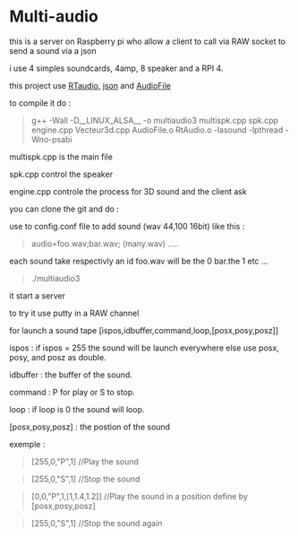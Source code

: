 # Multi-audio
this is a server on Raspberry pi who allow a client to call via RAW socket to send a sound via a json

i use 4 simples soundcards, 4amp, 8 speaker and a RPI 4.

this project use [RTaudio](https://github.com/thestk/rtaudio/tree/57c2c9d7598a783a5167422cd744f4d3797141bb), [json](https://github.com/nlohmann/json) and [AudioFile](https://github.com/mpruett/audiofile)

to compile it do : 

> g++ -Wall -D__LINUX_ALSA__ -o multiaudio3 multispk.cpp spk.cpp engine.cpp Vecteur3d.cpp AudioFile.o RtAudio.o -lasound -lpthread -Wno-psabi


multispk.cpp is the main file

spk.cpp control the speaker

engine.cpp controle the process for 3D sound and the client ask



you can clone the git and do :

use to config.conf file to add sound (wav 44,100 16bit) like this :

> audio=foo.wav;bar.wav; (many.wav) .....

each sound take respectivly an id foo.wav will be the 0 bar.the 1 etc ... 

> ./multiaudio3

it start a server 


to try it use putty in a RAW channel 

for launch a sound tape [ispos,idbuffer,command,loop,[posx,posy,posz]]

ispos : if ispos = 255 the sound will be launch everywhere 
        else  use posx, posy, and posz as double.

idbuffer : the buffer of the sound.

command  : P for play or S to stop.

loop : if loop is 0 the sound will loop.

[posx,posy,posz] : the postion of the sound

exemple : 
> [255,0,"P",1]  //Play the sound

> [255,0,"S",1]  //Stop the sound

> [0,0,"P",1,[1,1.4,1.2]]  //Play the sound in a position define by [posx,posy,posz]

> [255,0,"S",1] //Stop the sound again

